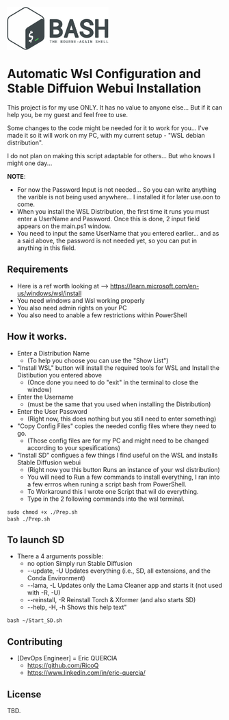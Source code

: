 <a href="https://github.com/RicoQ/WSL_SD">
    <img src=".Gnu-bash-logo.svg.png" alt="Bash logo" title="BASH" align="center" height="100" /> 
</a>


# Automatic Wsl Configuration and Stable Diffuion Webui Installation  

This project is for my use ONLY. It has no value to anyone else... But if it can help you, be my guest and feel free to use.

Some changes to the code might be needed for it to work for you... 
I've made it so it will work on my PC, with my current setup - "WSL debian distribution".

I do not plan on making this script adaptable for others... But who knows I might one day... 

**NOTE**: 
- For now the Password Input is not needed... So you can write anything the varible is not being used anywhere... I installed it for later use.oon to come.
- When you install the WSL Distribution, the first time it runs you must enter a UserName and Password. Once this is done, 2 input field appears on the main.ps1 window.
- You need to input the same UserName that you entered earlier... and as a said above, the password is not needed yet, so you can put in anything in this field.

## Requirements
- Here is a ref worth looking at --> https://learn.microsoft.com/en-us/windows/wsl/install
- You need windows and Wsl working properly
- You also need admin rights on your PC
- You also need to anable a few restrictions within PowerShell

## How it works.
- Enter a Distribution Name 
    - (To help you choose you can use the "Show List")
- "Install WSL" button will install the required tools for WSL and Install the Distibution you entered above
    - (Once done you need to do "exit" in the terminal to close the window)
- Enter the Username 
    - (must be the same that you used when installing the Distribution)
- Enter the User Password 
    - (Right now, this does nothing but you still need to enter something)
- "Copy Config Files" copies the needed config files where they need to go. 
    - (Those config files are for my PC and might need to be changed according to your spesifications)
- "Install SD" configues a few things I find useful on the WSL and installs Stable Diffusion webui 
    - (Right now you this button Runs an instance of your wsl distribution)
    - You will need to Run a few commands to install everything, I ran into a few errros when runing a script bash from PowerShell.
    - To Workaround this I wrote one Script that wil do everything. 
    - Type in the 2 following commands into the wsl terminal.

```
sudo chmod +x ./Prep.sh
bash ./Prep.sh
```

## To launch SD 
- There a 4 arguments possible:
    - no option             Simply run Stable Diffusion
	- --update, -U          Updates everything (i.e., SD, all extensions, and the Conda Environment)
	- --lama, -L            Updates only the Lama Cleaner app and starts it (not used with -R, -U)
	- --reinstall, -R       Reinstall Torch & Xformer (and also starts SD)
    - --help, -H, -h        Shows this help text"

```
bash ~/Start_SD.sh 
```

## Contributing

* [DevOps Engineer] = Eric QUERCIA
    * https://github.com/RicoQ
    * https://www.linkedin.com/in/eric-quercia/

## License
TBD.